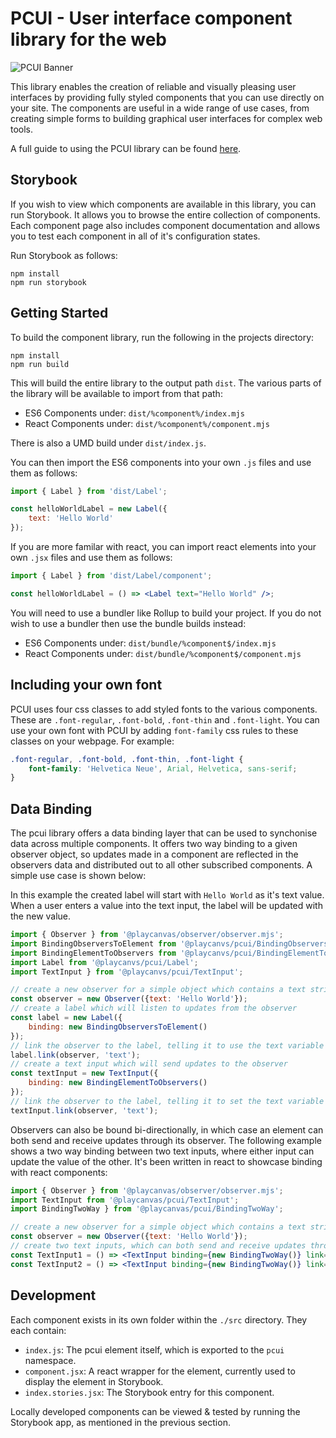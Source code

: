 # PCUI - User interface component library for the web

![PCUI Banner](https://forum-files-playcanvas-com.s3.dualstack.eu-west-1.amazonaws.com/original/2X/7/7e51de8ae69fa499dcad292efd21d7722dcf2dbd.jpeg)

This library enables the creation of reliable and visually pleasing user interfaces by providing fully styled components that you can use directly on your site. The components are useful in a wide range of use cases, from creating simple forms to building graphical user interfaces for complex web tools.

A full guide to using the PCUI library can be found [here](https://playcanvas.github.io/pcui).

## Storybook

If you wish to view which components are available in this library, you can run Storybook. It allows you to browse the entire collection of components. Each component page also includes component documentation and allows you to test each component in all of it's configuration states.

Run Storybook as follows:

```
npm install
npm run storybook
```

## Getting Started

To build the component library, run the following in the projects directory:

```
npm install
npm run build
```
This will build the entire library to the output path `dist`. The various parts of the library will be available to import from that path:

- ES6 Components under: `dist/%component%/index.mjs`
- React Components under: `dist/%component%/component.mjs`

There is also a UMD build under `dist/index.js`.

You can then import the ES6 components into your own `.js` files and use them as follows:
```javascript
import { Label } from 'dist/Label';

const helloWorldLabel = new Label({
    text: 'Hello World'
});
```

If you are more familar with react, you can import react elements into your own `.jsx` files and use them as follows:
```jsx
import { Label } from 'dist/Label/component';

const helloWorldLabel = () => <Label text="Hello World" />;
```

You will need to use a bundler like Rollup to build your project. If you do not wish to use a bundler then use the bundle builds instead:
- ES6 Components under: `dist/bundle/%component$/index.mjs`
- React Components under: `dist/bundle/%component$/component.mjs`

## Including your own font

PCUI uses four css classes to add styled fonts to the various components. These are `.font-regular`, `.font-bold`, `.font-thin` and `.font-light`. You can use your own font with PCUI by adding `font-family` css rules to these classes on your webpage. For example:
```css
.font-regular, .font-bold, .font-thin, .font-light {
    font-family: 'Helvetica Neue', Arial, Helvetica, sans-serif;
}

```

## Data Binding

The pcui library offers a data binding layer that can be used to synchonise data across multiple components. It offers two way binding to a given observer object, so updates made in a component are reflected in the observers data and distributed out to all other subscribed components. A simple use case is shown below:

In this example the created label will start with `Hello World` as it's text value. When a user enters a value into the text input, the label will be updated with the new value.
```javascript
import { Observer } from '@playcanvas/observer/observer.mjs';
import BindingObserversToElement from '@playcanvs/pcui/BindingObserversToElement';
import BindingElementToObservers from '@playcanvs/pcui/BindingElementToObserver';
import Label from '@playcanvs/pcui/Label';
import TextInput } from '@playcanvs/pcui/TextInput';

// create a new observer for a simple object which contains a text string
const observer = new Observer({text: 'Hello World'});
// create a label which will listen to updates from the observer
const label = new Label({
    binding: new BindingObserversToElement()
});
// link the observer to the label, telling it to use the text variable as its value
label.link(observer, 'text');
// create a text input which will send updates to the observer
const textInput = new TextInput({
    binding: new BindingElementToObservers()
});
// link the observer to the label, telling it to set the text variable on change
textInput.link(observer, 'text');
```

Observers can also be bound bi-directionally, in which case an element can both send and receive updates through its observer. The following example shows a two way binding between two text inputs, where either input can update the value of the other. It's been written in react to showcase binding with react components:
```jsx
import { Observer } from '@playcanvas/observer/observer.mjs';
import TextInput from '@playcanvas/pcui/TextInput';
import BindingTwoWay } from '@playcanvas/pcui/BindingTwoWay';

// create a new observer for a simple object which contains a text string
const observer = new Observer({text: 'Hello World'});
// create two text inputs, which can both send and receive updates through the linked observer
const TextInput1 = () => <TextInput binding={new BindingTwoWay()} link={{ observer, path: 'text'} />;
const TextInput2 = () => <TextInput binding={new BindingTwoWay()} link={{ observer, path: 'text'} />;
```

## Development

Each component exists in its own folder within the `./src` directory. They each contain:

- `index.js`: The pcui element itself, which is exported to the `pcui` namespace.
- `component.jsx`: A react wrapper for the element, currently used to display the element in Storybook.
- `index.stories.jsx`: The Storybook entry for this component.

Locally developed components can be viewed & tested by running the Storybook app, as mentioned in the previous section.
